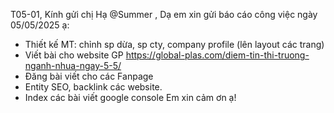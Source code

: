 T05-01,
Kính gửi chị Hạ @Summer  ,
Dạ em xin gửi báo cáo công việc ngày 05/05/2025 ạ:
- Thiết kế MT: chỉnh sp dừa, sp cty, company profile (lên layout các trang)
- Viết bài cho website GP
https://global-plas.com/diem-tin-thi-truong-nganh-nhua-ngay-5-5/
- Đăng bài viết cho các Fanpage
- Entity SEO, backlink các website.
- Index các bài viết google console
Em xin cảm ơn ạ!